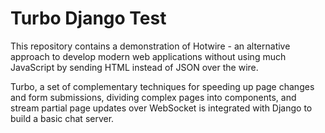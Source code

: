 # Turbo Django Test
This repository contains a demonstration of Hotwire - an alternative approach to develop modern web applications without using much JavaScript by sending HTML instead of JSON over the wire.

Turbo, a set of complementary techniques for speeding up page changes and form submissions, dividing complex pages into components, and stream partial page updates over WebSocket is integrated with Django to build a basic chat server.
